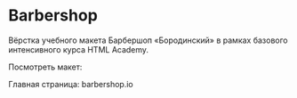# Barbershop

Вёрстка учебного макета Барбершоп «Бородинский» в рамках базового интенсивного курса HTML Academy.

<p>Посмотреть макет:</p> 
Главная страница: barbershop.io

